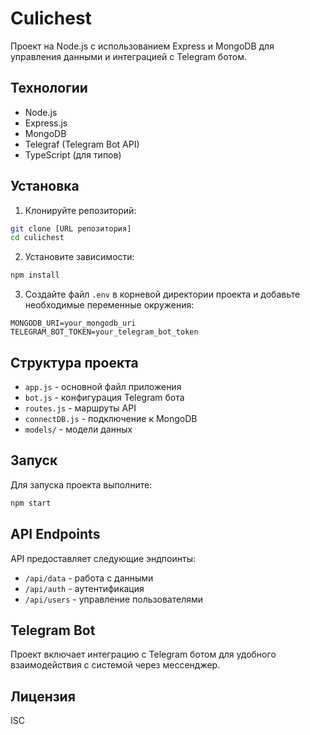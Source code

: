 # Culichest

Проект на Node.js с использованием Express и MongoDB для управления данными и интеграцией с Telegram ботом.

## Технологии

- Node.js
- Express.js
- MongoDB
- Telegraf (Telegram Bot API)
- TypeScript (для типов)

## Установка

1. Клонируйте репозиторий:
```bash
git clone [URL репозитория]
cd culichest
```

2. Установите зависимости:
```bash
npm install
```

3. Создайте файл `.env` в корневой директории проекта и добавьте необходимые переменные окружения:
```
MONGODB_URI=your_mongodb_uri
TELEGRAM_BOT_TOKEN=your_telegram_bot_token
```

## Структура проекта

- `app.js` - основной файл приложения
- `bot.js` - конфигурация Telegram бота
- `routes.js` - маршруты API
- `connectDB.js` - подключение к MongoDB
- `models/` - модели данных

## Запуск

Для запуска проекта выполните:
```bash
npm start
```

## API Endpoints

API предоставляет следующие эндпоинты:
- `/api/data` - работа с данными
- `/api/auth` - аутентификация
- `/api/users` - управление пользователями

## Telegram Bot

Проект включает интеграцию с Telegram ботом для удобного взаимодействия с системой через мессенджер.

## Лицензия

ISC